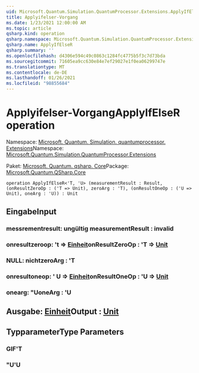 ```yaml
---
uid: Microsoft.Quantum.Simulation.QuantumProcessor.Extensions.ApplyIfElseR
title: Applyifelser-Vorgang
ms.date: 1/23/2021 12:00:00 AM
ms.topic: article
qsharp.kind: operation
qsharp.namespace: Microsoft.Quantum.Simulation.QuantumProcessor.Extensions
qsharp.name: ApplyIfElseR
qsharp.summary: ''
ms.openlocfilehash: d4306e594c49c0863c1284fc4775b5f3c7d73bda
ms.sourcegitcommit: 71605ea9cc630e84e7ef29027e1f0ea06299747e
ms.translationtype: MT
ms.contentlocale: de-DE
ms.lasthandoff: 01/26/2021
ms.locfileid: "98855684"
---
```

# <a name="applyifelser-operation"></a><span data-ttu-id="46324-102">Applyifelser-Vorgang</span><span class="sxs-lookup"><span data-stu-id="46324-102">ApplyIfElseR operation</span></span>

<span data-ttu-id="46324-103">Namespace: [Microsoft. Quantum. Simulation. quantumprocessor. Extensions](xref:Microsoft.Quantum.Simulation.QuantumProcessor.Extensions)</span><span class="sxs-lookup"><span data-stu-id="46324-103">Namespace: [Microsoft.Quantum.Simulation.QuantumProcessor.Extensions](xref:Microsoft.Quantum.Simulation.QuantumProcessor.Extensions)</span></span>

<span data-ttu-id="46324-104">Paket: [Microsoft. Quantum. qsharp. Core](https://nuget.org/packages/Microsoft.Quantum.QSharp.Core)</span><span class="sxs-lookup"><span data-stu-id="46324-104">Package: [Microsoft.Quantum.QSharp.Core](https://nuget.org/packages/Microsoft.Quantum.QSharp.Core)</span></span>




```qsharp
operation ApplyIfElseR<'T, 'U> (measurementResult : Result, (onResultZeroOp : ('T => Unit), zeroArg : 'T), (onResultOneOp : ('U => Unit), oneArg : 'U)) : Unit
```


## <a name="input"></a><span data-ttu-id="46324-105">Eingabe</span><span class="sxs-lookup"><span data-stu-id="46324-105">Input</span></span>

### <a name="measurementresult--__invalidresult__"></a><span data-ttu-id="46324-106">messrementresult: __ungültig <Result>__</span><span class="sxs-lookup"><span data-stu-id="46324-106">measurementResult : __invalid<Result>__</span></span>




### <a name="onresultzeroop--t--unit"></a><span data-ttu-id="46324-107">onresultzeroop: 't => [Einheit](xref:microsoft.quantum.lang-ref.unit)</span><span class="sxs-lookup"><span data-stu-id="46324-107">onResultZeroOp : 'T => [Unit](xref:microsoft.quantum.lang-ref.unit)</span></span> 




### <a name="zeroarg--t"></a><span data-ttu-id="46324-108">NULL: nicht</span><span class="sxs-lookup"><span data-stu-id="46324-108">zeroArg : 'T</span></span>




### <a name="onresultoneop--u--unit"></a><span data-ttu-id="46324-109">onresultoneop: ' U => [Einheit](xref:microsoft.quantum.lang-ref.unit)</span><span class="sxs-lookup"><span data-stu-id="46324-109">onResultOneOp : 'U => [Unit](xref:microsoft.quantum.lang-ref.unit)</span></span> 




### <a name="onearg--u"></a><span data-ttu-id="46324-110">onearg: "U</span><span class="sxs-lookup"><span data-stu-id="46324-110">oneArg : 'U</span></span>





## <a name="output--unit"></a><span data-ttu-id="46324-111">Ausgabe: [Einheit](xref:microsoft.quantum.lang-ref.unit)</span><span class="sxs-lookup"><span data-stu-id="46324-111">Output : [Unit](xref:microsoft.quantum.lang-ref.unit)</span></span>



## <a name="type-parameters"></a><span data-ttu-id="46324-112">Typparameter</span><span class="sxs-lookup"><span data-stu-id="46324-112">Type Parameters</span></span>

### <a name="t"></a><span data-ttu-id="46324-113">GIF</span><span class="sxs-lookup"><span data-stu-id="46324-113">'T</span></span>


### <a name="u"></a><span data-ttu-id="46324-114">"U</span><span class="sxs-lookup"><span data-stu-id="46324-114">'U</span></span>

